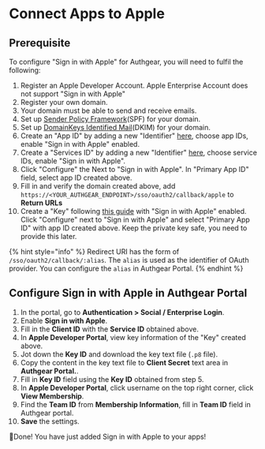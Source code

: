 # Connect Apps to Apple

## Prerequisite

To configure "Sign in with Apple" for Authgear, you will need to fulfil the following:

1. Register an Apple Developer Account. Apple Enterprise Account does not support "Sign in with Apple"
2. Register your own domain.
3. Your domain must be able to send and receive emails.
4. Set up [Sender Policy Framework](https://en.wikipedia.org/wiki/Sender_Policy_Framework)\(SPF\) for your domain.
5. Set up [DomainKeys Identified Mail](https://en.wikipedia.org/wiki/DomainKeys_Identified_Mail)\(DKIM\) for your domain.
6. Create an "App ID" by adding a new "Identifier" [here](https://developer.apple.com/account/resources/identifiers/list), choose app IDs, enable "Sign in with Apple" enabled.
7. Create a "Services ID" by adding a new "Identifier" [here](https://developer.apple.com/account/resources/identifiers/list), choose service IDs, enable "Sign in with Apple".
8. Click "Configure" the Next to "Sign in with Apple". In "Primary App ID" field, select app ID created above.
9. Fill in and verify the domain created above, add `https://<YOUR_AUTHGEAR_ENDPOINT>/sso/oauth2/callback/apple` to **Return URLs**
10. Create a "Key" following [this guide](https://help.apple.com/developer-account/#/devcdfbb56a3) with "Sign in with Apple" enabled. Click "Configure" next to "Sign in with Apple" and select "Primary App ID" with app ID created above. Keep the private key safe, you need to provide this later.

{% hint style="info" %}
Redirect URI has the form of `/sso/oauth2/callback/:alias`. The `alias` is used as the identifier of OAuth provider. You can configure the `alias` in Authgear Portal.
{% endhint %}

## Configure Sign in with Apple in Authgear Portal

1. In the portal, go to **Authentication > Social / Enterprise Login**.
2. Enable **Sign in with Apple**.
3. Fill in the **Client ID** with the **Service ID** obtained above.
4. In **Apple Developer Portal**, view key information of the "Key" created above.
5. Jot down the **Key ID** and download the key text file \(`.p8` file\).
6. Copy the content in the key text file to **Client Secret** text area in **Authgear Portal.**.
7. Fill in **Key ID** field using the **Key ID** obtained from step 5.
8. In **Apple Developer Portal**, click username on the top right corner, click **View Membership**.
9. Find the **Team ID** from **Membership Information**, fill in **Team ID** field in Authgear portal.
10. **Save** the settings.

🎉Done! You have just added Sign in with Apple to your apps!
